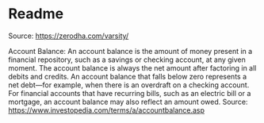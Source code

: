 # Readme

Source: https://zerodha.com/varsity/

Account Balance: An account balance is the amount of money present in a financial repository, such as a savings or checking account, at any given moment. The account balance is always the net amount after factoring in all debits and credits. An account balance that falls below zero represents a net debt—for example, when there is an overdraft on a checking account. For financial accounts that have recurring bills, such as an electric bill or a mortgage, an account balance may also reflect an amount owed. Source: https://www.investopedia.com/terms/a/accountbalance.asp


